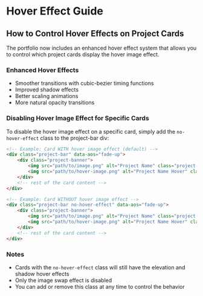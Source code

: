 # Hover Effect Guide

## How to Control Hover Effects on Project Cards

The portfolio now includes an enhanced hover effect system that allows you to control which project cards display the hover image effect.

### Enhanced Hover Effects

- Smoother transitions with cubic-bezier timing functions
- Improved shadow effects
- Better scaling animations
- More natural opacity transitions

### Disabling Hover Image Effect for Specific Cards

To disable the hover image effect on a specific card, simply add the `no-hover-effect` class to the project-bar div:

```html
<!-- Example: Card WITH hover image effect (default) -->
<div class="project-bar" data-aos="fade-up">
    <div class="project-banner">
        <img src="path/to/image.png" alt="Project Name" class="project-image">
        <img src="path/to/hover-image.png" alt="Project Name Hover" class="project-image-hover">
    </div>
    <!-- rest of the card content -->
</div>

<!-- Example: Card WITHOUT hover image effect -->
<div class="project-bar no-hover-effect" data-aos="fade-up">
    <div class="project-banner">
        <img src="path/to/image.png" alt="Project Name" class="project-image">
        <img src="path/to/hover-image.png" alt="Project Name Hover" class="project-image-hover">
    </div>
    <!-- rest of the card content -->
</div>
```

### Notes

- Cards with the `no-hover-effect` class will still have the elevation and shadow hover effects
- Only the image swap effect is disabled
- You can add or remove this class at any time to control the behavior